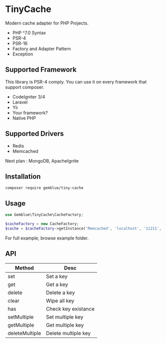 # TinyCache

Modern cache adapter for PHP Projects. 

- PHP ^7.0 Syntax
- PSR-4
- PSR-16
- Factory and Adapter Pattern
- Exception

## Supported Framework

This library is PSR-4 comply. You can use it on every framework that support composer.

- CodeIgniter 3/4
- Laravel
- Yii
- Your framework?
- Native PHP

## Supported Drivers

- Redis
- Memcached

Next plan : MongoDB, ApacheIgnite

## Installation

`composer require gemblue/tiny-cache`

## Usage

```php
use Gemblue\TinyCache\CacheFactory;

$cacheFactory = new CacheFactory;
$cache = $cacheFactory->getInstance('Memcached', 'localhost', '11211', true);
```

For full example, browse example folder.

## API

| Method | Desc |
--- | --- |
| set | Set a key |
| get | Get a key |
| delete | Delete a key |
| clear | Wipe all key |
| has | Check key existance |
| setMultiple | Set multiple key |
| getMultiple | Get multiple key |
| deleteMultiple | Delete multiple key |


